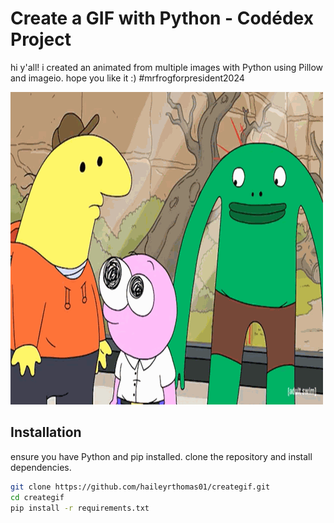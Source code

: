 # Create a GIF with Python - Codédex Project

hi y'all! i created an animated from multiple images with Python using Pillow and imageio. hope you like it :) #mrfrogforpresident2024

![Example GIF](mrfrog.gif)

## Installation

ensure you have Python and pip installed. clone the repository and install dependencies.

```bash
git clone https://github.com/haileyrthomas01/creategif.git
cd creategif
pip install -r requirements.txt

